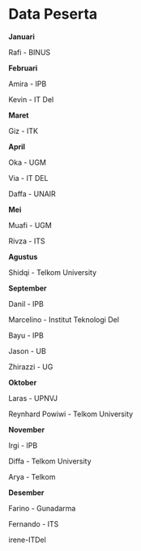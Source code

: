 # Data Peserta

**Januari**

Rafi - BINUS

**Februari**

Amira - IPB

Kevin - IT Del

**Maret**

Giz - ITK

**April**

Oka - UGM

Via - IT DEL

Daffa - UNAIR

**Mei**

Muafi - UGM

Rivza - ITS

**Agustus**

Shidqi - Telkom University

**September**

Danil - IPB

Marcelino - Institut Teknologi Del

Bayu - IPB

Jason - UB

Zhirazzi - UG

**Oktober**

Laras - UPNVJ

Reynhard Powiwi - Telkom University

**November**

Irgi - IPB

Diffa - Telkom University

Arya - Telkom

**Desember**

Farino - Gunadarma

Fernando - ITS

irene-ITDel
